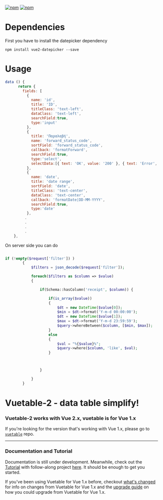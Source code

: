 [![npm](https://img.shields.io/npm/v/vuetable-2.svg)](https://www.npmjs.com/package/vuetable-2)
[![npm](https://img.shields.io/npm/l/vuetable-2.svg?maxAge=2592000)]()

# Dependencies

First you have to install the datepicker dependency

```shell
npm install vue2-datepicker --save
```

# Usage

```javascript
data () {
      return {
        fields: [
          {
            name: 'id',
            title: 'ID',
            titleClass: 'text-left',
            dataClass: 'text-left',
            searchField:true,
            type:'input'
          },         
          {
            title: 'Παραλαβή',
            name: 'forward_status_code',
            sortField: 'forward_status_code',
            callback: 'formatForward',
            searchField:true,
            type:'select',
            selectData:[{ text: 'OK', value: '200' }, { text: 'Error', value: '5' }]
          },
          {
            name: 'date',
            title: 'date range',
            sortField: 'date',
            titleClass: 'text-center',
            dataClass: 'text-center',
            callback: 'formatDate|DD-MM-YYYY',
            searchField:true,
            type:'date'
          },
         .
         .
         .
         .
    },
```

On server side you can do 

```php

if (!empty($request['filter']) )
        {
            $filters = json_decode($request['filter']);

            foreach($filters as $column => $value)
            {

                if(Schema::hasColumn('receipt', $column)) {

                    if(is_array($value))
                    {
                        $dt = new DateTime($value[0]);
                        $min = $dt->format('Y-m-d 00:00:00');
                        $dt = new DateTime($value[1]);
                        $max = $dt->format('Y-m-d 23:59:59');
                        $query->whereBetween($column, [$min, $max]);
                    }
                    else
                    {
                        $val = "%{$value}%";
                        $query->where($column, 'like', $val);
                    }



                }

            }
        }
   ```
# Vuetable-2 - data table simplify!

### Vuetable-2 works with Vue 2.x, vuetable is for Vue 1.x

If you're looking for the version that's working with Vue 1.x, please go to [`vuetable`](https://github.com/ratiw/vue-table) repo.

---

### Documentation and Tutorial

Documentation is still under development. Meanwhile, check out the [Tutorial](https://github.com/ratiw/vuetable-2-tutorial/blob/master/doc/README.md)
with follow-along project [here](https://github.com/ratiw/vuetable-2-tutorial). It should be enough to get you started.

If you've been using Vuetable for Vue 1.x before, checkout [what's changed](https://github.com/ratiw/vuetable-2/blob/master/changes.md) for info on changes from Vuetable for Vue 1.x and the [upgrade guide](https://github.com/ratiw/vuetable-2/blob/master/upgrade-guide.md) on how you could upgrade from Vuetable for Vue 1.x.

